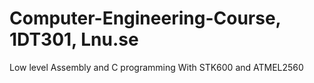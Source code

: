 # Computer-Engineering-Course, 1DT301, Lnu.se
Low level Assembly and C programming With STK600 and ATMEL2560
